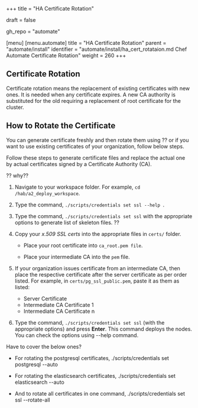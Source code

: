 +++
title = "HA Certificate Rotation"

draft = false

gh_repo = "automate"

[menu]
  [menu.automate]
    title = "HA Certificate Rotation"
    parent = "automate/install"
    identifier = "automate/install/ha_cert_rotataion.md Chef Automate Certificate Rotation"
    weight = 260
+++

## Certificate Rotation

Certificate rotation means the replacement of existing certificates with new ones. It is needed when any certificate expires. A new CA authority is substituted for the old requiring a replacement of root certificate for the cluster.

## How to Rotate the Certificate

You can generate certificate freshly and then rotate them using  ?? or if you want to use existing certificates of your organization, follow below steps.

Follow these steps to generate certificate files and replace the actual one by actual certificates signed by a Certificate Authority (CA).

?? why??

1. Navigate to your workspace folder. For example, `cd /hab/a2_deploy_workspace`.
2. Type the command, `./scripts/credentials set ssl --help `.

3. Type the command, `./scripts/credentials set ssl` with the appropriate options to generate list of skeleton files. ??

4. Copy your *x.509 SSL certs* into the appropriate files in `certs/` folder.

    - Place your root certificate into `ca_root.pem file`.

    - Place your intermediate CA into the `pem` file.

5. If your organization issues certificate from an intermediate CA, then place the respective certificate after the server certificate as per order listed. For example, in `certs/pg_ssl_public.pem`, paste it as them as listed:

   - Server Certificate
   - Intermediate CA Certificate 1
   - Intermediate CA Certificate n

6. Type the command, `./scripts/credentials set ssl` (with the appropriate options) and press **Enter**. This command deploys the nodes. You can check the options using --help command.

Have to cover the below ones?

- For rotating the postgresql certificates, ./scripts/credentials set postgresql --auto

- For rotating the elasticsearch certificates, ./scripts/credentials set elasticsearch --auto

- And to rotate all certificates in one command, ./scripts/credentials set ssl --rotate-all
